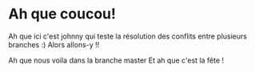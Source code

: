 # Ah que coucou!
Ah que ici c'est johnny qui teste la résolution des conflits entre
plusieurs branches :)
Alors allons-y !!

Ah que nous voila dans la branche master
Et ah que c'est la fête !
